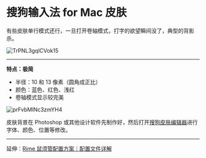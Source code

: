 # 搜狗输入法 for Mac 皮肤

有些皮肤单行模式还行，一旦打开卷轴模式，打字的欲望瞬间没了，典型的背影杀。

![TrPNL3gqlCVok15](https://i.loli.net/2021/03/03/TrPNL3gqlCVok15.png)

---

**特点：极简**

* 半径：10 和 13 像素（圆角成正比）
* 颜色：蓝色、红色、浅红
* 卷轴模式显示较完美

![prFvbMlNc3zmYH4](https://i.loli.net/2021/03/03/prFvbMlNc3zmYH4.png)

皮肤背景在 Photoshop 或其他设计软件先制作好，然后打开[搜狗皮肤编辑器](https://pinyin.sogou.com/mac/softdown.php?r=skineditor)进行字体、颜色、位置等修改。

---

延伸：[Rime 鼠须管配置方案｜配置文件详解](https://github.com/liuour/rime)

